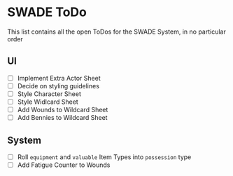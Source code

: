 # SWADE ToDo

This list contains all the open ToDos for the SWADE System, in no particular order

## UI

- [ ] Implement Extra Actor Sheet
- [ ] Decide on styling guidelines
- [ ] Style Character Sheet
- [ ] Style Widlcard Sheet
- [ ] Add Wounds to Wildcard Sheet
- [ ] Add Bennies to Wildcard Sheet

## System

- [ ] Roll `equipment` and `valuable` Item Types into `possession` type
- [ ] Add Fatigue Counter to Wounds